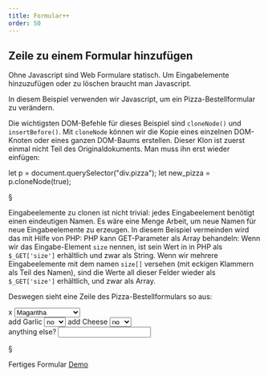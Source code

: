 ```yaml
---
title: Formular++
order: 50
---
```


Zeile zu einem Formular hinzufügen
-------------------
Ohne Javascript sind Web Formulare statisch. Um Eingabelemente hinzuzufügen
oder zu löschen braucht man Javascript.

In diesem Beispiel verwenden wir Javascript, um ein Pizza-Bestellformular zu verändern.

Die wichtigsten DOM-Befehle für dieses Beispiel sind `cloneNode()` und `insertBefore()`.
Mit `cloneNode` können wir die Kopie eines einzelnen DOM-Knoten oder eines ganzen DOM-Baums erstellen. 
Dieser Klon ist zuerst einmal nicht Teil des Originaldokuments. Man muss ihn erst wieder
einfügen:

<javascript>
let p = document.querySelector("div.pizza");
let new_pizza = p.cloneNode(true);
</javascript>

§

Eingabeelemente zu clonen ist nicht trivial: jedes Eingabeelement benötigt einen eindeutigen Namen. 
Es wäre eine Menge Arbeit, um neue Namen für neue Eingabeelemente zu erzeugen. In diesem Beispiel 
vermeinden wird das mit Hilfe von PHP: PHP kann GET-Parameter als Array behandeln: 
Wenn wir das Eingabe-Element `size` nennen, ist sein Wert in in PHP als `$_GET['size']` erhältlich und zwar als String.
Wenn wir mehrere Eingabeelemente mit dem namen `size[]` versehen (mit eckigen Klammern als Teil des Namen),
sind die Werte all dieser Felder wieder als `$_GET['size']` erhältlich, und zwar als Array.

Deswegen sieht eine Zeile des Pizza-Bestellformulars so aus:

<htmlcode>
<div class="pizza">
  <span class="removethis">x</span>
  <select name="pizzatype[]">
    <option selected="selected">Magaritha</option>
    <option>Vegetarian</option>
    <option>Quattro Staggione</option>
  </select>
  <br>
  <label>add Garlic 
    <select name="addgarlic[]">
      <option selected="selected">no</option>
      <option>yes</option>
    </select>
  </label>
  <label>add Cheese 
    <select name="addcheese[]">
      <option selected="selected">no</option>
      <option>yes</option>
    </select>
  </label>
  <br>
  <label>anything else? 
    <input name="comment[]" type="text">
  </label>
</div>
</htmlcode>

§

Fertiges Formular [Demo](/images/javascript-dom/example_js_add_to_form.html)
